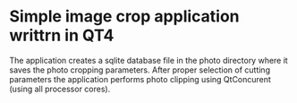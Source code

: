 # Simple image crop application writtrn in QT4

The application creates a sqlite database file in the photo directory where it saves the photo cropping parameters.
After proper selection of cutting parameters the application performs photo clipping using QtConcurent (using all processor cores).